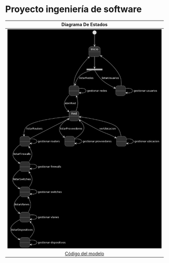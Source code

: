 # Proyecto ingeniería de software

|Diagrama De Estados|
|:-:|
|![Imagen](DiagramaDeEstados.PNG)|
|[Código del modelo](DiagramaEstados.plantuml)|